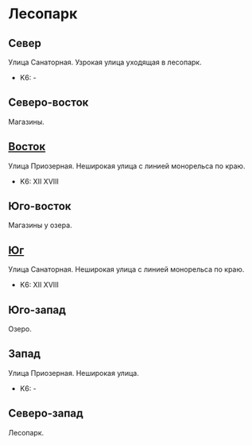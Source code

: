 # Лесопарк

## Север

Улица Санаторная.
Узрокая улица уходящая в лесопарк.

* K6:   -

## Северо-восток

Магазины.

## [Восток](./10360090.md)

Улица Приозерная.
Неширокая улица с линией монорельса по краю.

* K6:   XII XVIII

## Юго-восток

Магазины у озера.

## [Юг](./10350100.md)

Улица Санаторная.
Неширокая улица с линией монорельса по краю.

* K6:   XII XVIII

## Юго-запад

Озеро.

## Запад

Улица Приозерная.
Неширокая улица.

* K6:   -

## Северо-запад

Лесопарк.
